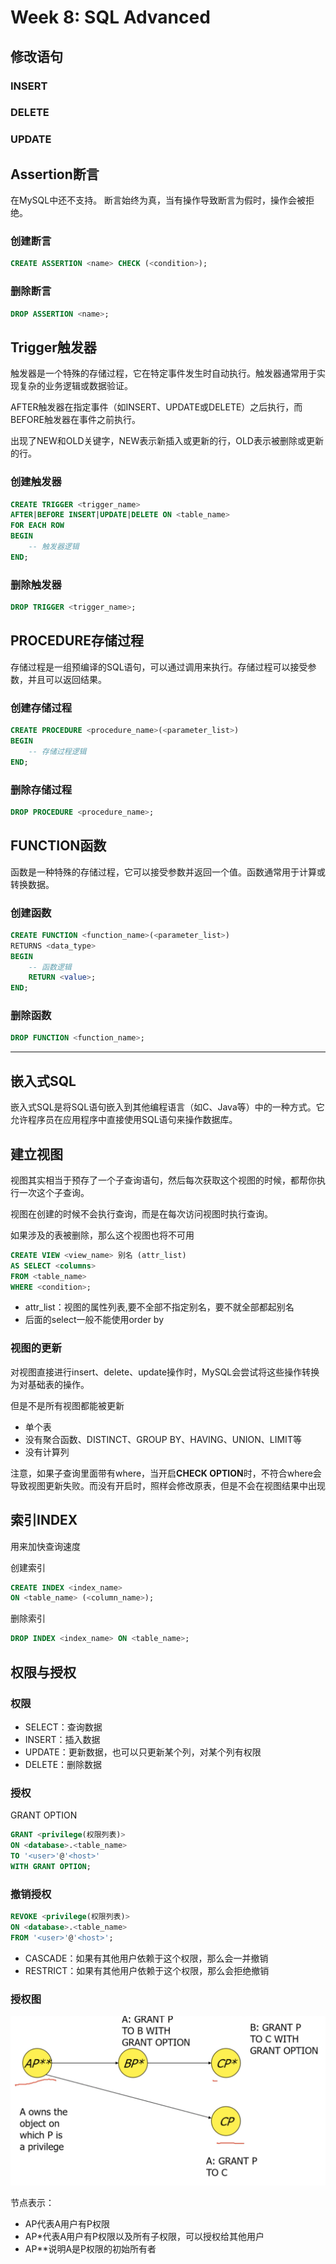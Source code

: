 # Week 8: SQL Advanced

## 修改语句
### INSERT
### DELETE
### UPDATE

## Assertion断言

在MySQL中还不支持。
断言始终为真，当有操作导致断言为假时，操作会被拒绝。

### 创建断言
```SQL
CREATE ASSERTION <name> CHECK (<condition>);
```
### 删除断言
```SQL
DROP ASSERTION <name>;
```

## Trigger触发器
触发器是一个特殊的存储过程，它在特定事件发生时自动执行。触发器通常用于实现复杂的业务逻辑或数据验证。

AFTER触发器在指定事件（如INSERT、UPDATE或DELETE）之后执行，而BEFORE触发器在事件之前执行。

出现了NEW和OLD关键字，NEW表示新插入或更新的行，OLD表示被删除或更新的行。

### 创建触发器
```SQL
CREATE TRIGGER <trigger_name>
AFTER|BEFORE INSERT|UPDATE|DELETE ON <table_name>
FOR EACH ROW
BEGIN
    -- 触发器逻辑
END;
```
### 删除触发器
```SQL
DROP TRIGGER <trigger_name>;
```

## PROCEDURE存储过程
存储过程是一组预编译的SQL语句，可以通过调用来执行。存储过程可以接受参数，并且可以返回结果。
### 创建存储过程
```SQL
CREATE PROCEDURE <procedure_name>(<parameter_list>)
BEGIN
    -- 存储过程逻辑
END;
```
### 删除存储过程
```SQL
DROP PROCEDURE <procedure_name>;
```

## FUNCTION函数
函数是一种特殊的存储过程，它可以接受参数并返回一个值。函数通常用于计算或转换数据。
### 创建函数
```SQL
CREATE FUNCTION <function_name>(<parameter_list>)
RETURNS <data_type>
BEGIN
    -- 函数逻辑
    RETURN <value>;
END;
```
### 删除函数
```SQL
DROP FUNCTION <function_name>;
```

---
## 嵌入式SQL
嵌入式SQL是将SQL语句嵌入到其他编程语言（如C、Java等）中的一种方式。它允许程序员在应用程序中直接使用SQL语句来操作数据库。

## 建立视图

视图其实相当于预存了一个子查询语句，然后每次获取这个视图的时候，都帮你执行一次这个子查询。

视图在创建的时候不会执行查询，而是在每次访问视图时执行查询。

如果涉及的表被删除，那么这个视图也将不可用


```SQL
CREATE VIEW <view_name> 别名 (attr_list)
AS SELECT <columns>
FROM <table_name>
WHERE <condition>;
```
+ attr_list：视图的属性列表,要不全部不指定别名，要不就全部都起别名
+ 后面的select一般不能使用order by

### 视图的更新
对视图直接进行insert、delete、update操作时，MySQL会尝试将这些操作转换为对基础表的操作。

但是不是所有视图都能被更新

+ 单个表
+ 没有聚合函数、DISTINCT、GROUP BY、HAVING、UNION、LIMIT等
+ 没有计算列

注意，如果子查询里面带有where，当开启**CHECK OPTION**时，不符合where会导致视图更新失败。而没有开启时，照样会修改原表，但是不会在视图结果中出现

## 索引INDEX

用来加快查询速度

创建索引
```SQL
CREATE INDEX <index_name>
ON <table_name> (<column_name>);
```
删除索引
```SQL
DROP INDEX <index_name> ON <table_name>;
```

## 权限与授权

### 权限
+ SELECT：查询数据
+ INSERT：插入数据
+ UPDATE：更新数据，也可以只更新某个列，对某个列有权限
+ DELETE：删除数据

### 授权

GRANT OPTION

```SQL
GRANT <privilege(权限列表)> 
ON <database>.<table_name> 
TO '<user>'@'<host>'
WITH GRANT OPTION;
``` 

### 撤销授权
```SQL
REVOKE <privilege(权限列表)>
ON <database>.<table_name>
FROM '<user>'@'<host>';
```
+ CASCADE：如果有其他用户依赖于这个权限，那么会一并撤销
+ RESTRICT：如果有其他用户依赖于这个权限，那么会拒绝撤销

### 授权图

![授权图](./pics/授权图.png)

节点表示：
* AP代表A用户有P权限
* AP*代表A用户有P权限以及所有子权限，可以授权给其他用户
* AP**说明A是P权限的初始所有者